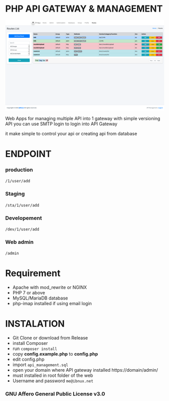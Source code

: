 
# PHP API GATEWAY & MANAGEMENT 
![screenshoot](screenshoot.png)

Web Apps for managing multiple API into 1 gateway
with simple versioning API
you can use SMTP login to login into API Gateway

it make simple to control your api
or creating api from database

# ENDPOINT

### production
`/1/user/add`

### Staging
`/sta/1/user/add`

### Developement
`/dev/1/user/add`

### Web admin
`/admin`


# Requirement

 - Apache with mod_rewrite or NGINX
 - PHP 7 or above
 - MySQL/MariaDB database
 - php-imap installed if using email login


# INSTALATION

- Git Clone or download from Release
- install Composer
- run `composer install`
- copy **config.example.php** to **config.php**
- edit config.php
- import `api_management.sql`
- open your domain where API gateway installed https://domain/admin/
- must installed in root folder of the web
- Username and password `me@ibnux.net`




### GNU Affero General Public License v3.0 
